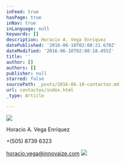 ```yaml
---
inFeed: true
hasPage: true
inNav: true
inLanguage: null
keywords: []
description: Horacio A. Vega Enríquez
datePublished: '2016-06-10T02:08:21.670Z'
dateModified: '2016-06-10T02:08:18.455Z'
title: ''
author: []
authors: []
publisher: null
starred: false
sourcePath: _posts/2016-06-10-contactos.md
url: contactos/index.html
_type: Article

---
```

![](https://the-grid-user-content.s3-us-west-2.amazonaws.com/4f92e0f1-4eeb-482f-ba0f-d126063a0bd1.png)

Horacio A. Vega Enríquez

+(505) 8739 6323

horacio.vega@innovaize.com
![](https://the-grid-user-content.s3-us-west-2.amazonaws.com/518a0e96-cbd0-4c1f-8091-608e102ab0f5.png)